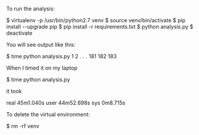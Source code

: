 To run the analysis:

  $ virtualenv -p /usr/bin/python2.7 venv
  $ source venv/bin/activate
  $ pip install --upgrade pip
  $ pip install -r requirements.txt
  $ python analysis.py
  $ deactivate

You will see output like this:

  $ time python analysis.py 
  1
  2
  .
  .
  .
  181
  182
  183

When I timed it on my laptop
 
  $ time python analysis.py 

it took

  real    45m1.040s
  user    44m52.698s
  sys     0m8.715s

To delete the virtual environment:

  $ rm -rf venv
